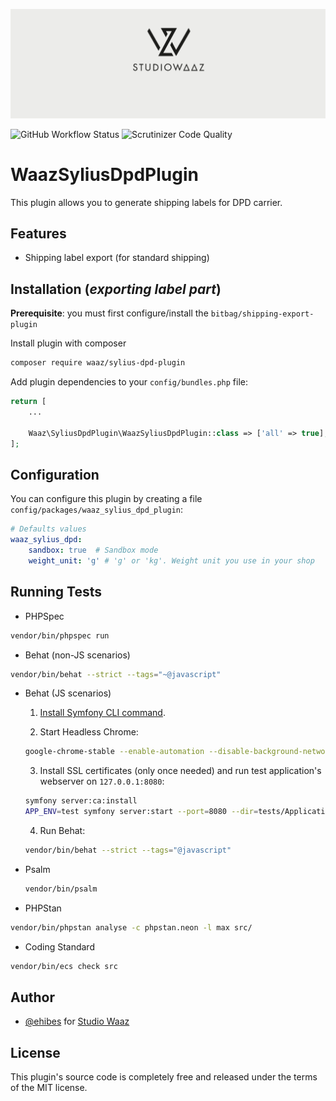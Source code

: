 ![Logo](github.png)

![GitHub Workflow Status](https://img.shields.io/github/actions/workflow/status/StudioWaaz/SyliusDpdPlugin/build.yml?style=for-the-badge)
![Scrutinizer Code Quality](https://img.shields.io/scrutinizer/quality/g/StudioWaaz/SyliusDpdPlugin?style=for-the-badge)
# WaazSyliusDpdPlugin

This plugin allows you to generate shipping labels for DPD carrier.



## Features

- Shipping label export (for standard shipping)


## Installation (*exporting label part*)

**Prerequisite**: you must first configure/install the `bitbag/shipping-export-plugin`

Install plugin with composer

```bash
composer require waaz/sylius-dpd-plugin
```
Add plugin dependencies to your `config/bundles.php` file:

```php
return [
    ...

    Waaz\SyliusDpdPlugin\WaazSyliusDpdPlugin::class => ['all' => true],
];
```

<!-- Add route in your `config/routes/sylius_shop.yaml` file:
```yaml
...
waaz_tnt_shop:
    resource: "@WaazSyliusDpdPlugin/Resources/config/routing/shop_tnt.yaml"
```

Add parameter validation_groups in your `config/services.yaml` file:
```yaml
parameters:
    ...
    sylius.form.type.checkout_address.validation_groups: ['sylius', 'tnt_address']
``` -->

<!-- Run assets install command : `bin/console assets:install`

Add plugin asset in `templates/bundles/SyliusShopBundle/_scripts.html.twig` file
```twig
{% include '@SyliusUi/_javascripts.html.twig' with {'path': 'assets/shop/js/app.js'} %}
{% include '@SyliusUi/_javascripts.html.twig' with {'path': 'bundles/waazsyliustntplugin/js/tnt-city.js'} %}
``` -->

## Configuration
You can configure this plugin by creating a file `config/packages/waaz_sylius_dpd_plugin`:
```yml
# Defaults values
waaz_sylius_dpd:
    sandbox: true  # Sandbox mode
    weight_unit: 'g' # 'g' or 'kg'. Weight unit you use in your shop

```
<!--
## Installation (*pickup point part*)

**Prerequisite**: you must first configure/install the `setono/sylius-pickup-point-plugin`

-->
## Running Tests

- PHPSpec

```bash
vendor/bin/phpspec run
```

- Behat (non-JS scenarios)

```bash
vendor/bin/behat --strict --tags="~@javascript"
```

- Behat (JS scenarios)

    1. [Install Symfony CLI command](https://symfony.com/download).

    2. Start Headless Chrome:

    ```bash
    google-chrome-stable --enable-automation --disable-background-networking --no-default-browser-check --no-first-run --disable-popup-blocking --disable-default-apps --allow-insecure-localhost --disable-translate --disable-extensions --no-sandbox --enable-features=Metal --headless --remote-debugging-port=9222 --window-size=2880,1800 --proxy-server='direct://' --proxy-bypass-list='*' http://127.0.0.1
    ```

    3. Install SSL certificates (only once needed) and run test application's webserver on `127.0.0.1:8080`:

    ```bash
    symfony server:ca:install
    APP_ENV=test symfony server:start --port=8080 --dir=tests/Application/public --daemon
    ```

    4. Run Behat:

    ```bash
    vendor/bin/behat --strict --tags="@javascript"
    ```

- Psalm

    ```bash
    vendor/bin/psalm
    ```
    
- PHPStan

```bash
vendor/bin/phpstan analyse -c phpstan.neon -l max src/  
```

- Coding Standard
  
```bash
vendor/bin/ecs check src
```

## Author

- [@ehibes](https://www.github.com/ehibes) for [Studio Waaz](https://www.studiowaaz.com)
## License

This plugin's source code is completely free and released under the terms of the MIT license.

